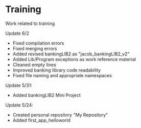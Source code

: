 # Training
Work related to training

Update 6/2
- Fixed compilation errors
- Fixed merging errors
- Added revised bankingLIB2 as "jacob_bankingLIB2_v2"
- Added Lib/Program exceptions as work reference material
- Cleaned empty lines
- Improved banking library code readability
- Fixed file naming and appropriate namespaces

Update 5/31:
- Added bankingLIB2 Mini Project

Update 5/24:
- Created personal repository "My Repository"
- Added first_app_helloworld
